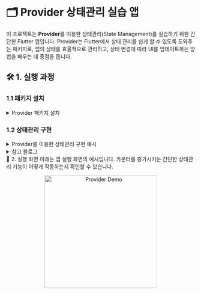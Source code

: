 # 🗂️ Provider 상태관리 실습 앱

이 프로젝트는 **Provider**를 이용한 상태관리(State Management)를 실습하기 위한 간단한 Flutter 앱입니다. Provider는 Flutter에서 상태 관리를 쉽게 할 수 있도록 도와주는 패키지로, 앱의 상태를 효율적으로 관리하고, 상태 변경에 따라 UI를 업데이트하는 방법을 배우는 데 중점을 둡니다.

## 🛠️ 1. 실행 과정

### 1.1 패키지 설치
<details>
<summary>Provider 패키지 설치</summary>
<div markdown="1">

Provider를 사용하여 상태관리를 구현하기 위해 **provider** 패키지를 사용합니다. 패키지 설치는 아래 링크를 통해 가능합니다:

- **패키지 링크**: [provider](https://pub.dev/packages/provider)

```yaml
dependencies:
  provider: ^6.0.0
```

</div>
</details>

### 1.2 상태관리 구현
<details>
<summary>Provider를 이용한 상태관리 구현 예시</summary>
<div markdown="1">
아래 예제는 사용자가 텍스트 필드에 입력한 이름을 기반으로 `User` 객체의 상태를 업데이트하는 방법을 보여줍니다. 여기서 중요한 점은 `listen: false`를 통해 `Provider`가 상태 변화를 자동으로 감지하지 않도록 설정했다는 것입니다.
  
  ```dart
  Provider.of<UserProvider>(context, listen: false)
                    .updateUser(User(name: value, email: 'example@email.com'));
              },
  ```
</div>
</details>

<details>
<summary>참고 블로그</summary>
<div markdown="1">
https://velog.io/@gwi060722/Flutter-provider-%EC%83%81%ED%83%9C%EA%B4%80%EB%A6%AC
</div>
</details>
🎥 2. 실행 화면
아래는 앱 실행 화면의 예시입니다. 카운터를 증가시키는 간단한 상태관리 기능이 어떻게 작동하는지 확인할 수 있습니다.

<p align="center">
  <img src="https://github.com/user-attachments/assets/your-image-here" alt="Provider Demo" width="300">
</p>
